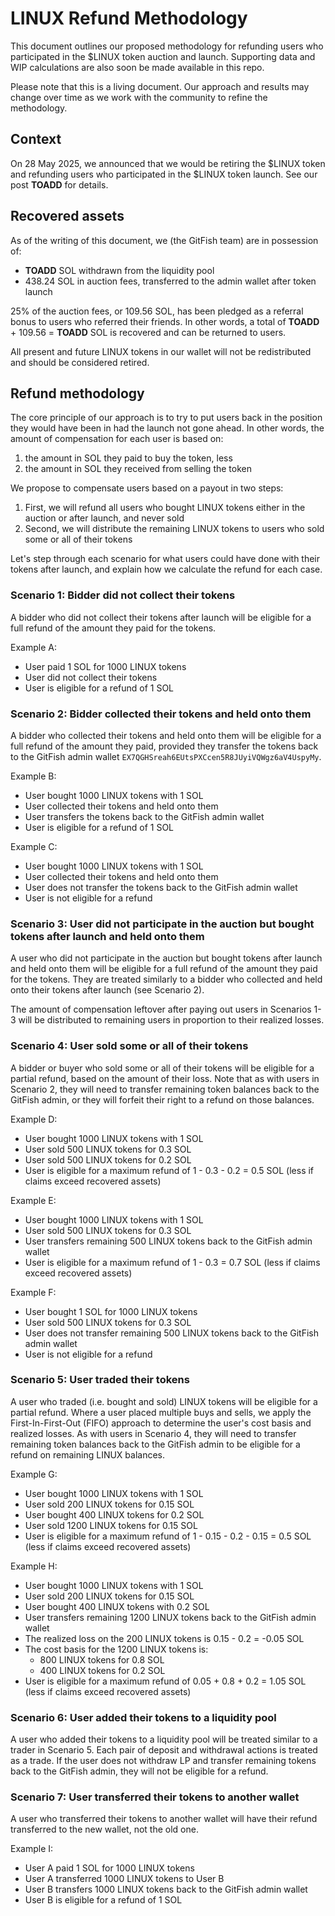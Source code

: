 # LINUX Refund Methodology

This document outlines our proposed methodology for refunding users who participated in the $LINUX token auction and launch. Supporting data and WIP calculations are also soon be made available in this repo.

Please note that this is a living document. Our approach and results may change over time as we work with the community to refine the methodology.

## Context

On 28 May 2025, we announced that we would be retiring the $LINUX token and refunding users who participated in the $LINUX token launch. See our post **TOADD** for details.

## Recovered assets

As of the writing of this document, we (the GitFish team) are in possession of:

- **TOADD** SOL withdrawn from the liquidity pool
- 438.24 SOL in auction fees, transferred to the admin wallet after token launch

25% of the auction fees, or 109.56 SOL, has been pledged as a referral bonus to users who referred their friends. In other words, a total of **TOADD** + 109.56 = **TOADD** SOL is recovered and can be returned to users. 

All present and future LINUX tokens in our wallet will not be redistributed and should be considered retired. 

## Refund methodology

The core principle of our approach is to try to put users back in the position they would have been in had the launch not gone ahead. In other words, the amount of compensation for each user is based on:

1. the amount in SOL they paid to buy the token, less
2. the amount in SOL they received from selling the token

We propose to compensate users based on a payout in two steps:

1. First, we will refund all users who bought LINUX tokens either in the auction or after launch, and never sold
2. Second, we will distribute the remaining LINUX tokens to users who sold some or all of their tokens

Let's step through each scenario for what users could have done with their tokens after launch, and explain how we calculate the refund for each case.

### Scenario 1: Bidder did not collect their tokens

A bidder who did not collect their tokens after launch will be eligible for a full refund of the amount they paid for the tokens. 

Example A:
- User paid 1 SOL for 1000 LINUX tokens
- User did not collect their tokens
- User is eligible for a refund of 1 SOL

### Scenario 2: Bidder collected their tokens and held onto them

A bidder who collected their tokens and held onto them will be eligible for a full refund of the amount they paid, provided they transfer the tokens back to the GitFish admin wallet `EX7QGHSreah6EUtsPXCcen5R8JUyiVQWgz6aV4UspyMy`.

Example B:
- User bought 1000 LINUX tokens with 1 SOL
- User collected their tokens and held onto them
- User transfers the tokens back to the GitFish admin wallet
- User is eligible for a refund of 1 SOL

Example C:
- User bought 1000 LINUX tokens with 1 SOL
- User collected their tokens and held onto them
- User does not transfer the tokens back to the GitFish admin wallet
- User is not eligible for a refund

### Scenario 3: User did not participate in the auction but bought tokens after launch and held onto them

A user who did not participate in the auction but bought tokens after launch and held onto them will be eligible for a full refund of the amount they paid for the tokens. They are treated similarly to a bidder who collected and held onto their tokens after launch (see Scenario 2).

The amount of compensation leftover after paying out users in Scenarios 1-3 will be distributed to remaining users in proportion to their realized losses.

### Scenario 4: User sold some or all of their tokens

A bidder or buyer who sold some or all of their tokens will be eligible for a partial refund, based on the amount of their loss. Note that as with users in Scenario 2, they will need to transfer remaining token balances back to the GitFish admin, or they will forfeit their right to a refund on those balances.

Example D:
- User bought 1000 LINUX tokens with 1 SOL
- User sold 500 LINUX tokens for 0.3 SOL
- User sold 500 LINUX tokens for 0.2 SOL
- User is eligible for a maximum refund of 1 - 0.3 - 0.2 = 0.5 SOL (less if claims exceed recovered assets)

Example E:
- User bought 1000 LINUX tokens with 1 SOL
- User sold 500 LINUX tokens for 0.3 SOL
- User transfers remaining 500 LINUX tokens back to the GitFish admin wallet
- User is eligible for a maximum refund of 1 - 0.3 = 0.7 SOL (less if claims exceed recovered assets)

Example F:
- User bought 1 SOL for 1000 LINUX tokens
- User sold 500 LINUX tokens for 0.3 SOL
- User does not transfer remaining 500 LINUX tokens back to the GitFish admin wallet
- User is not eligible for a refund

### Scenario 5: User traded their tokens

A user who traded (i.e. bought and sold) LINUX tokens will be eligible for a partial refund. Where a user placed multiple buys and sells, we apply the First-In-First-Out (FIFO) approach to determine the user's cost basis and realized losses. As with users in Scenario 4, they will need to transfer remaining token balances back to the GitFish admin to be eligible for a refund on remaining LINUX balances.

Example G:
- User bought 1000 LINUX tokens with 1 SOL
- User sold 200 LINUX tokens for 0.15 SOL
- User bought 400 LINUX tokens for 0.2 SOL
- User sold 1200 LINUX tokens for 0.15 SOL
- User is eligible for a maximum refund of 1 - 0.15 - 0.2 - 0.15 = 0.5 SOL (less if claims exceed recovered assets)

Example H:
- User bought 1000 LINUX tokens with 1 SOL
- User sold 200 LINUX tokens for 0.15 SOL
- User bought 400 LINUX tokens with 0.2 SOL
- User transfers remaining 1200 LINUX tokens back to the GitFish admin wallet
- The realized loss on the 200 LINUX tokens is 0.15 - 0.2 = -0.05 SOL
- The cost basis for the 1200 LINUX tokens is:
  - 800 LINUX tokens for 0.8 SOL
  - 400 LINUX tokens for 0.2 SOL
- User is eligible for a maximum refund of 0.05 + 0.8 + 0.2 = 1.05 SOL (less if claims exceed recovered assets)

### Scenario 6: User added their tokens to a liquidity pool

A user who added their tokens to a liquidity pool will be treated similar to a trader in Scenario 5. Each pair of deposit and withdrawal actions is treated as a trade. If the user does not withdraw LP and transfer remaining tokens back to the GitFish admin, they will not be eligible for a refund.

### Scenario 7: User transferred their tokens to another wallet

A user who transferred their tokens to another wallet will have their refund transferred to the new wallet, not the old one.

Example I:
- User A paid 1 SOL for 1000 LINUX tokens
- User A transferred 1000 LINUX tokens to User B
- User B transfers 1000 LINUX tokens back to the GitFish admin wallet
- User B is eligible for a refund of 1 SOL